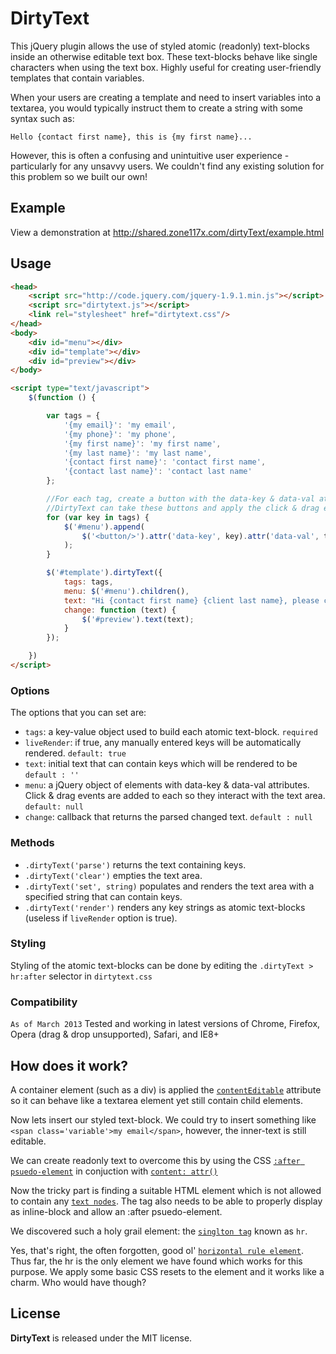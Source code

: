DirtyText
=========

This jQuery plugin allows the use of styled atomic (readonly) text-blocks inside an otherwise editable text box. These text-blocks behave like single characters when using the text box. Highly useful for creating user-friendly templates that contain variables. 

When your users are creating a template and need to insert variables into a textarea, you would typically instruct them to create a string with some syntax such as:

```
Hello {contact first name}, this is {my first name}...
```
However, this is often a confusing and unintuitive user experience - particularly for any unsavvy users.
We couldn't find any existing solution for this problem so we built our own!



Example
-----

View a demonstration at http://shared.zone117x.com/dirtyText/example.html



Usage
-----
```html
<head>
    <script src="http://code.jquery.com/jquery-1.9.1.min.js"></script>
    <script src="dirtytext.js"></script>
    <link rel="stylesheet" href="dirtytext.css"/>
</head>
<body>
    <div id="menu"></div>
    <div id="template"></div>
    <div id="preview"></div>
</body>

<script type="text/javascript">
    $(function () {

        var tags = {
            '{my email}': 'my email',
            '{my phone}': 'my phone',
            '{my first name}': 'my first name',
            '{my last name}': 'my last name',
            '{contact first name}': 'contact first name',
            '{contact last name}': 'contact last name'
        };

        //For each tag, create a button with the data-key & data-val attributes used by DirtyText.
        //DirtyText can take these buttons and apply the click & drag events used to interact with the text area
        for (var key in tags) {
            $('#menu').append(
                $('<button/>').attr('data-key', key).attr('data-val', tags[key]).text(tags[key])
            );
        }

        $('#template').dirtyText({
            tags: tags,
            menu: $('#menu').children(),
            text: "Hi {contact first name} {client last name}, please call me at {my phone}.",
            change: function (text) {
                $('#preview').text(text);
            }
        });

    })
</script>
```



### Options


The options that you can set are:

 * ```tags```: a key-value object used to build each atomic text-block. `required`
 * ```liveRender```: if true, any manually entered keys will be automatically rendered. `default: true`
 * ```text```: initial text that can contain keys which will be rendered to be  `default : ''`
 * ```menu```: a jQuery object of elements with data-key & data-val attributes. Click & drag events are added to each so they interact with the text area. `default: null`
 * ```change```: callback that returns the parsed changed text. `default : null`



### Methods

 * ```.dirtyText('parse')``` returns the text containing keys.
 * ```.dirtyText('clear')``` empties the text area.
 * ```.dirtyText('set', string)``` populates and renders the text area with a specified string that can contain keys.
 * ```.dirtyText('render')``` renders any key strings as atomic text-blocks (useless if `liveRender` option is true).



### Styling

Styling of the atomic text-blocks can be done by editing the `.dirtyText > hr:after` selector in `dirtytext.css`



### Compatibility

`As of March 2013` Tested and working in latest versions of Chrome, Firefox, Opera (drag & drop unsupported), Safari, and IE8+





How does it work?
-----

A container element (such as a div) is applied the [`contentEditable`](https://developer.mozilla.org/en-US/docs/HTML/Content_Editable) attribute so it can behave like a textarea element yet still contain child elements. 

Now lets insert our styled text-block. We could try to insert something like `<span class='variable'>my email</span>`, however, the inner-text is still editable. 

We can create readonly text to overcome this by using the CSS [`:after psuedo-element`](https://developer.mozilla.org/en-US/docs/CSS/::after) in conjuction with [`content: attr()`](https://developer.mozilla.org/en-US/docs/CSS/attr)

Now the tricky part is finding a suitable HTML element which is not allowed to contain any [`text nodes`](https://developer.mozilla.org/en-US/docs/Whitespace_in_the_DOM). 
The tag also needs to be able to properly display as inline-block and allow an :after psuedo-element. 

We discovered such a holy grail element: the [`singlton tag`](http://webdesign.about.com/od/htmltags/qt/html-void-elements.htm) known as `hr`.

Yes, that's right, the often forgotten, good ol' [`horizontal rule element`](https://developer.mozilla.org/en-US/docs/HTML/Element/hr). 
Thus far, the hr is the only element we have found which works for this purpose. We apply some basic CSS resets to the element and it works like a charm. Who would have though? 




License
-----

__DirtyText__ is released under the MIT license.
